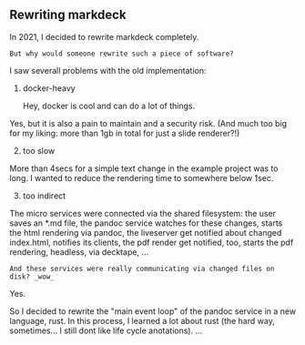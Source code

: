 ## Rewriting markdeck

In 2021, I decided to rewrite markdeck completely.

    But why would someone rewrite such a piece of software?

I saw severall problems with the old implementation:
1. docker-heavy

    Hey, docker is cool and can do a lot of things.

Yes, but it is also a pain to maintain and a security risk.
(And much too big for my liking: more than 1gb in total for just a slide renderer?!)

2. too slow

More than 4secs for a simple text change in the example project was to long.
I wanted to reduce the rendering time to somewhere below 1sec.

3. too indirect

The micro services were connected via the shared filesystem: 
the user saves an *.md file, the pandoc service watches for these changes, 
starts the html rendering via pandoc, 
the liveserver get notified about changed index.html,
notifies its clients,
the pdf render get notified, too,
starts the pdf rendering, headless, via decktape, ...

    And these services were really communicating via changed files on disk? _wow_

Yes.

So I decided to rewrite the "main event loop" of the pandoc service in a new language, rust.
In this process, I learned a lot about rust (the hard way, sometimes... I still dont like life cycle anotations).
...
